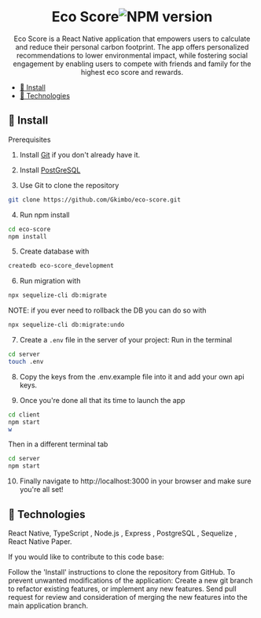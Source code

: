 <div align="center">

# Eco Score![NPM version](https://img.shields.io/badge/npm-v8.19.2-blue)

Eco Score is a React Native application that empowers users to calculate and reduce their personal carbon footprint. The app offers personalized recommendations to lower environmental impact, while fostering social engagement by enabling users to compete with friends and family for the highest eco score and rewards.

</div>
<div align="left">

- [🌱 Install](#-install)
- [🌴 Technologies](#-technologies)

## 🌱 Install

Prerequisites

1. Install <a href="https://git-scm.com/book/en/v2/Getting-Started-First-Time-Git-Setup">Git</a> if you don't already have it.

2. Install <a href="https://www.postgresql.org/download/" >PostGreSQL</a>

3. Use Git to clone the repository

```bash
git clone https://github.com/Gkimbo/eco-score.git
```

4. Run npm install

```bash
cd eco-score
npm install
```

5. Create database with

```bash
createdb eco-score_development
```

6. Run migration with

```bash
npx sequelize-cli db:migrate
```

NOTE: if you ever need to rollback the DB you can do so with

```bash
npx sequelize-cli db:migrate:undo

```

7. Create a `.env` file in the server of your project:
   Run in the terminal

```bash
cd server
touch .env
```

8. Copy the keys from the .env.example file into it and add your own api keys.

9. Once you're done all that its time to launch the app

```bash
cd client
npm start
w
```

Then in a different terminal tab

```bash
cd server
npm start
```

10. Finally navigate to http://localhost:3000 in your browser and make sure you're all set!

## 🌴 Technologies

React Native, TypeScript , Node.js , Express , PostgreSQL , Sequelize , React Native Paper.

If you would like to contribute to this code base:

Follow the 'Install' instructions to clone the repository from GitHub.
To prevent unwanted modifications of the application:
Create a new git branch to refactor existing features, or implement any new features.
Send pull request for review and consideration of merging the new features into the main application branch.

</div>
